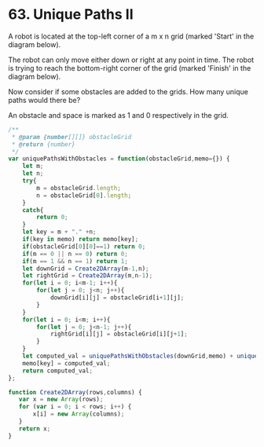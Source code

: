# 63. Unique Paths II
A robot is located at the top-left corner of a m x n grid (marked 'Start' in the diagram below).

The robot can only move either down or right at any point in time. The robot is trying to reach the bottom-right corner of the grid (marked 'Finish' in the diagram below).

Now consider if some obstacles are added to the grids. How many unique paths would there be?

An obstacle and space is marked as 1 and 0 respectively in the grid.

```javascript
/**
 * @param {number[][]} obstacleGrid
 * @return {number}
 */
var uniquePathsWithObstacles = function(obstacleGrid,memo={}) {
    let m;
    let n;
    try{
        m = obstacleGrid.length;
        n = obstacleGrid[0].length;
    }
    catch{
        return 0;
    }
    let key = m + "." +n;
    if(key in memo) return memo[key];
    if(obstacleGrid[0][0]==1) return 0;
    if(m == 0 || n == 0) return 0;
    if(m == 1 && n == 1) return 1;
    let downGrid = Create2DArray(m-1,n);
    let rightGrid = Create2DArray(m,n-1);
    for(let i = 0; i<m-1; i++){
        for(let j = 0; j<n; j++){
            downGrid[i][j] = obstacleGrid[i+1][j];
        }
    }
    for(let i = 0; i<m; i++){
        for(let j = 0; j<n-1; j++){
            rightGrid[i][j] = obstacleGrid[i][j+1];
        }
    }
    let computed_val = uniquePathsWithObstacles(downGrid,memo) + uniquePathsWithObstacles(rightGrid,memo);
    memo[key] = computed_val;
    return computed_val;
};

function Create2DArray(rows,columns) {
   var x = new Array(rows);
   for (var i = 0; i < rows; i++) {
       x[i] = new Array(columns);
   }
   return x;
}


```
